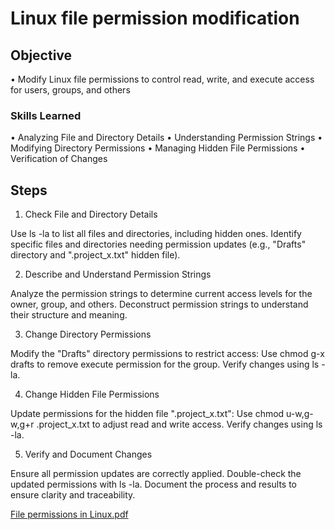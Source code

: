 # Linux file permission modification

## Objective
• Modify Linux file permissions to control read, write, and execute access for users, groups, and others

### Skills Learned

• Analyzing File and Directory Details
• Understanding Permission Strings
• Modifying Directory Permissions
• Managing Hidden File Permissions
• Verification of Changes

## Steps

1) Check File and Directory Details

 Use ls -la to list all files and directories, including hidden ones.
 Identify specific files and directories needing permission updates (e.g., "Drafts" directory and ".project_x.txt" hidden file).
 
 2) Describe and Understand Permission Strings
 
 Analyze the permission strings to determine current access levels for the owner, group, and others.
 Deconstruct permission strings to understand their structure and meaning.
 
3) Change Directory Permissions

 Modify the "Drafts" directory permissions to restrict access:
 Use chmod g-x drafts to remove execute permission for the group.
 Verify changes using ls -la.

4) Change Hidden File Permissions

 Update permissions for the hidden file ".project_x.txt":
 Use chmod u-w,g-w,g+r .project_x.txt to adjust read and write access.
 Verify changes using ls -la.

5) Verify and Document Changes

 Ensure all permission updates are correctly applied.
Double-check the updated permissions with ls -la.
Document the process and results to ensure clarity and traceability.

[File permissions in Linux.pdf](https://github.com/chriske00/Linux-file-permission-modification/files/15414040/File.permissions.in.Linux.pdf)








